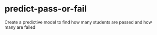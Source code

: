 # predict-pass-or-fail
Create a predictive model to find how many students are passed and how many are failed
